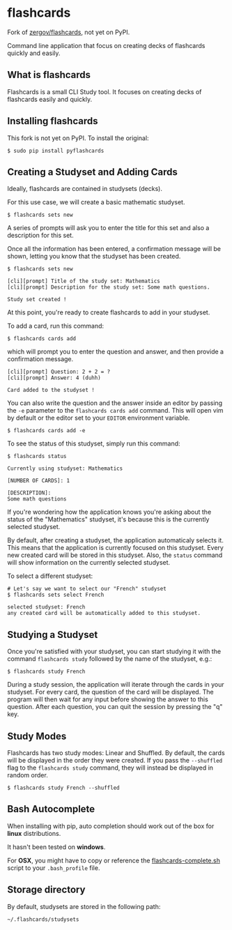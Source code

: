 # flashcards

Fork of [zergov/flashcards](https://github.com/zergov/flashcards), not yet on PyPI.

Command line application that focus on creating decks of flashcards quickly and easily.

## What is flashcards

Flashcards is a small CLI Study tool. It focuses on creating decks of flashcards easily and quickly.

## Installing flashcards

This fork is not yet on PyPI. To install the original:

```
$ sudo pip install pyflashcards
```

## Creating a Studyset and Adding Cards

Ideally, flashcards are contained in studysets (decks).

For this use case, we will create a basic mathematic studyset.

```
$ flashcards sets new
```

A series of prompts will ask you to enter the title for this set and also a description for this set.

Once all the information has been entered, a confirmation message will be shown, letting you know that the studyset has been created.

```
$ flashcards sets new

[cli][prompt] Title of the study set: Mathematics
[cli][prompt] Description for the study set: Some math questions.

Study set created !
```

At this point, you're ready to create flashcards to add in your studyset.

To add a card, run this command:

```
$ flashcards cards add
```

which will prompt you to enter the question and answer, and then provide a confirmation message.

```
[cli][prompt] Question: 2 + 2 = ?
[cli][prompt] Answer: 4 (duhh)

Card added to the studyset !
```

You can also write the question and the answer inside an editor by passing the `-e` parameter to the `flashcards cards add` command. This will open vim by default or the editor set to your `EDITOR` environment variable.

```
$ flashcards cards add -e
```

To see the status of this studyset, simply run this command:

```
$ flashcards status

Currently using studyset: Mathematics

[NUMBER OF CARDS]: 1

[DESCRIPTION]:
Some math questions
```

If you're wondering how the application knows you're asking about the status of the "Mathematics" studyset, it's because this is the currently selected studyset.

By default, after creating a studyset, the application automaticaly selects it.  This means that the application is currently focused on this studyset. Every new created card will be stored in this studyset. Also, the `status` command will show information on the currently selected studyset.

To select a different studyset:

```
# Let's say we want to select our "French" studyset
$ flashcards sets select French

selected studyset: French
any created card will be automatically added to this studyset.
```

## Studying a Studyset

Once you're satisfied with your studyset, you can start studying it with the command `flashcards study` followed by the name of the studyset, e.g.:

```
$ flashcards study French
```

During a study session, the application will iterate through the cards in your studyset.  For every card, the question of the card will be displayed. The program will then wait for any input before showing the answer to this question. After each question, you can quit the session by pressing the "q" key.

## Study Modes

Flashcards has two study modes: Linear and Shuffled. By default, the cards will be displayed in the order they were created. If you pass the `--shuffled` flag to the `flashcards study` command, they will instead be displayed in random order.

```
$ flashcards study French --shuffled
```

## Bash Autocomplete

When installing with pip, auto completion should work out of the box for __linux__ distributions.

It hasn't been tested on __windows__.

For __OSX__, you might have to copy or reference the [flashcards-complete.sh](flashcards-complete.sh) script to your `.bash_profile` file.

## Storage directory

By default, studysets are stored in the following path:

```
~/.flashcards/studysets
```
